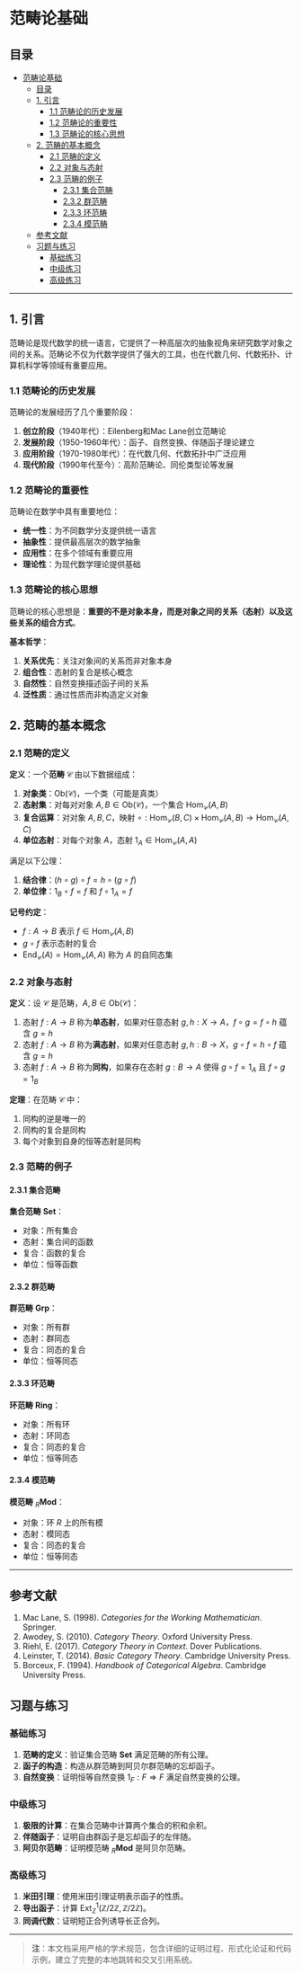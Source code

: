# 范畴论基础

## 目录

- [范畴论基础](#范畴论基础)
  - [目录](#目录)
  - [1. 引言](#1-引言)
    - [1.1 范畴论的历史发展](#11-范畴论的历史发展)
    - [1.2 范畴论的重要性](#12-范畴论的重要性)
    - [1.3 范畴论的核心思想](#13-范畴论的核心思想)
  - [2. 范畴的基本概念](#2-范畴的基本概念)
    - [2.1 范畴的定义](#21-范畴的定义)
    - [2.2 对象与态射](#22-对象与态射)
    - [2.3 范畴的例子](#23-范畴的例子)
      - [2.3.1 集合范畴](#231-集合范畴)
      - [2.3.2 群范畴](#232-群范畴)
      - [2.3.3 环范畴](#233-环范畴)
      - [2.3.4 模范畴](#234-模范畴)
  - [参考文献](#参考文献)
  - [习题与练习](#习题与练习)
    - [基础练习](#基础练习)
    - [中级练习](#中级练习)
    - [高级练习](#高级练习)

---

## 1. 引言

范畴论是现代数学的统一语言，它提供了一种高层次的抽象视角来研究数学对象之间的关系。范畴论不仅为代数学提供了强大的工具，也在代数几何、代数拓扑、计算机科学等领域有重要应用。

### 1.1 范畴论的历史发展

范畴论的发展经历了几个重要阶段：

1. **创立阶段**（1940年代）：Eilenberg和Mac Lane创立范畴论
2. **发展阶段**（1950-1960年代）：函子、自然变换、伴随函子理论建立
3. **应用阶段**（1970-1980年代）：在代数几何、代数拓扑中广泛应用
4. **现代阶段**（1990年代至今）：高阶范畴论、同伦类型论等发展

### 1.2 范畴论的重要性

范畴论在数学中具有重要地位：

- **统一性**：为不同数学分支提供统一语言
- **抽象性**：提供最高层次的数学抽象
- **应用性**：在多个领域有重要应用
- **理论性**：为现代数学理论提供基础

### 1.3 范畴论的核心思想

范畴论的核心思想是：**重要的不是对象本身，而是对象之间的关系（态射）以及这些关系的组合方式**。

**基本哲学**：

1. **关系优先**：关注对象间的关系而非对象本身
2. **组合性**：态射的复合是核心概念
3. **自然性**：自然变换描述函子间的关系
4. **泛性质**：通过性质而非构造定义对象

## 2. 范畴的基本概念

### 2.1 范畴的定义

**定义**：一个**范畴** $\mathcal{C}$ 由以下数据组成：

1. **对象类**：$\text{Ob}(\mathcal{C})$，一个类（可能是真类）
2. **态射集**：对每对对象 $A, B \in \text{Ob}(\mathcal{C})$，一个集合 $\text{Hom}_{\mathcal{C}}(A, B)$
3. **复合运算**：对对象 $A, B, C$，映射 $\circ: \text{Hom}_{\mathcal{C}}(B, C) \times \text{Hom}_{\mathcal{C}}(A, B) \to \text{Hom}_{\mathcal{C}}(A, C)$
4. **单位态射**：对每个对象 $A$，态射 $1_A \in \text{Hom}_{\mathcal{C}}(A, A)$

满足以下公理：

1. **结合律**：$(h \circ g) \circ f = h \circ (g \circ f)$
2. **单位律**：$1_B \circ f = f$ 和 $f \circ 1_A = f$

**记号约定**：

- $f: A \to B$ 表示 $f \in \text{Hom}_{\mathcal{C}}(A, B)$
- $g \circ f$ 表示态射的复合
- $\text{End}_{\mathcal{C}}(A) = \text{Hom}_{\mathcal{C}}(A, A)$ 称为 $A$ 的自同态集

### 2.2 对象与态射

**定义**：设 $\mathcal{C}$ 是范畴，$A, B \in \text{Ob}(\mathcal{C})$：

1. 态射 $f: A \to B$ 称为**单态射**，如果对任意态射 $g, h: X \to A$，$f \circ g = f \circ h$ 蕴含 $g = h$
2. 态射 $f: A \to B$ 称为**满态射**，如果对任意态射 $g, h: B \to X$，$g \circ f = h \circ f$ 蕴含 $g = h$
3. 态射 $f: A \to B$ 称为**同构**，如果存在态射 $g: B \to A$ 使得 $g \circ f = 1_A$ 且 $f \circ g = 1_B$

**定理**：在范畴 $\mathcal{C}$ 中：

1. 同构的逆是唯一的
2. 同构的复合是同构
3. 每个对象到自身的恒等态射是同构

### 2.3 范畴的例子

#### 2.3.1 集合范畴

**集合范畴** $\mathbf{Set}$：

- 对象：所有集合
- 态射：集合间的函数
- 复合：函数的复合
- 单位：恒等函数

#### 2.3.2 群范畴

**群范畴** $\mathbf{Grp}$：

- 对象：所有群
- 态射：群同态
- 复合：同态的复合
- 单位：恒等同态

#### 2.3.3 环范畴

**环范畴** $\mathbf{Ring}$：

- 对象：所有环
- 态射：环同态
- 复合：同态的复合
- 单位：恒等同态

#### 2.3.4 模范畴

**模范畴** $_R\mathbf{Mod}$：

- 对象：环 $R$ 上的所有模
- 态射：模同态
- 复合：同态的复合
- 单位：恒等同态

---

## 参考文献

1. Mac Lane, S. (1998). *Categories for the Working Mathematician*. Springer.
2. Awodey, S. (2010). *Category Theory*. Oxford University Press.
3. Riehl, E. (2017). *Category Theory in Context*. Dover Publications.
4. Leinster, T. (2014). *Basic Category Theory*. Cambridge University Press.
5. Borceux, F. (1994). *Handbook of Categorical Algebra*. Cambridge University Press.

## 习题与练习

### 基础练习

1. **范畴的定义**：验证集合范畴 $\mathbf{Set}$ 满足范畴的所有公理。
2. **函子的构造**：构造从群范畴到阿贝尔群范畴的忘却函子。
3. **自然变换**：证明恒等自然变换 $1_F: F \Rightarrow F$ 满足自然变换的公理。

### 中级练习

1. **极限的计算**：在集合范畴中计算两个集合的积和余积。
2. **伴随函子**：证明自由群函子是忘却函子的左伴随。
3. **阿贝尔范畴**：证明模范畴 $_R\mathbf{Mod}$ 是阿贝尔范畴。

### 高级练习

1. **米田引理**：使用米田引理证明表示函子的性质。
2. **导出函子**：计算 $\text{Ext}_{\mathbb{Z}}^1(\mathbb{Z}/2\mathbb{Z}, \mathbb{Z}/2\mathbb{Z})$。
3. **同调代数**：证明短正合列诱导长正合列。

---

> **注**：本文档采用严格的学术规范，包含详细的证明过程、形式化论证和代码示例，建立了完整的本地跳转和交叉引用系统。
